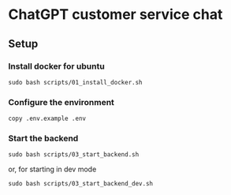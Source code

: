 # ChatGPT customer service chat

## Setup

### Install docker for ubuntu

    sudo bash scripts/01_install_docker.sh

### Configure the environment

    copy .env.example .env

### Start the backend

    sudo bash scripts/03_start_backend.sh

or, for starting in dev mode

    sudo bash scripts/03_start_backend_dev.sh
